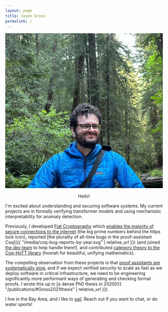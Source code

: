 ```yaml
---
layout: page
title: Jason Gross
permalink: /
---
```


<link rel="stylesheet" href="{{ "/assets/photo.css" | relative_url }}">
<div class="photo-wrapper-wrapper">
<div class="circle-photo-wrapper center">
<img src="jason-gross.jpg" class="circle-photo">
</div>
</div>

<p style="text-align: center;">Hello!</p>

I'm excited about understanding and securing software systems.
My current projects are in formally verifying transformer models and using mechanistic interpretability for anomaly detection.
<!--Until recently, I was a researcher at the [Machine Intelligence Research Institute](https://intelligence.org/).--!>
<!--Humanity is building AI systems to be subject to fewer constraints of the world, let's not be subject to the AI systems either.-->
<!--I'm bushwhacking for moonshots that make this possible!-->

Previously, I developed [Fiat Cryptography](https://github.com/mit-plv/fiat-crypto) which [enables the majority of secure connections to the internet](https://andres.systems/fiat-crypto-adoption.html) (the big prime numbers behind the https lock icon), reported [the plurality of all-time bugs in the proof-assistant Coq]({{ "/media/coq-bug-reports-by-year.svg" | relative_url }}) (and joined [the dev team](https://coq.inria.fr/coq-team.html) to help handle them!), and contributed [category theory to the Coq-HoTT library](https://github.com/HoTT/Coq-HoTT/tree/master/theories/Categories) (hoorah for beautiful, unifying mathematics).

The compelling observation from these projects is that [proof assistants are systematically slow](https://youtu.be/m-iGCCuHBvY), and if we expect verified security to scale as fast as we deploy software in critical infrastructure, we need to be engineering significantly more performant ways of generating and checking formal proofs.
I wrote this up in [a dense PhD thesis in 2020]({{ "/publications/#Gross2021thesis" | relative_url }}).

I live in the Bay Area, and I like to [sail](https://www.cal-sailing.org/).
Reach out if you want to chat, or do water sports!
<!--If the stakes weren't so high, I would spend more time on cute maker projects, sailing, dancing, [circling](https://web.mit.edu/~jgross/Public/social-interactions/circling.txt), and physics.-->

<!--[reflective rewriting](https://github.com/mit-plv/rewriter), [verified cryptographic primitive synthesis](https://github.com/mit-plv/fiat-crypto), [general program synthesis](https://github.com/mit-plv/fiat)-->

<!--p>
  What I do, [with only the ten-hundred most used words](https://xkcd.com/1133/) (checked by [The Up-Goer Five Words Typing-Box](https://splasho.com/upgoer5/)): It would be nice if we could tell computers what should happen in only a few simple words, and the computers would just know how to do it right and how do it quickly.  And it would be even nicer if using these computers led to us doing more and becoming more, rather than to us getting left behind. I'm working on making this dream come true.
</p-->

<!--div class="section">
#
<h2 id="hobbies">Hobbies and Fun Facts</h2>
I enjoy wind-surfing, sailing, sky-diving, programming, philosophy, dancing ((&mu;-)fusion, blues, squares, ceili(dh), contra), [circling](https://web.mit.edu/~jgross/Public/social-interactions/circling.txt), math, physics, learning, building, and glassblowing.  I've written up [some thoughts on social interactions and emotions](https://web.mit.edu/jgross/Public/social-interactions/), [my experience skydiving](https://web.mit.edu/jgross/Public/stories/skydive.txt), [a couple of other personal stories](https://web.mit.edu/~jgross/Public/stories/), [a visual proof that the reals are uncountable, geared at a child](https://web.mit.edu/jgross/Public/18.100C_paper_newest.pdf), [a term paper on quantum decoherence](https://web.mit.edu/~jgross/Public/8_06-decoherence-paper.pdf).
I also took an introduction to music composition, and the pieces I created are [here](https://web.mit.edu/~jgross/Public/21M.065/).

As far as I know, my Erdös Number is 5, because [Adam Chlipala](http://adam.chlipala.net/)'s is 4.
</div-->
